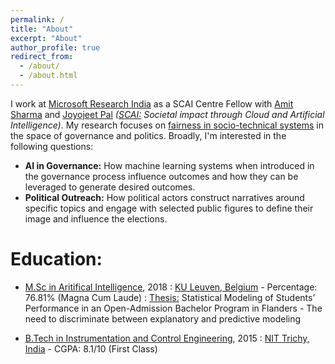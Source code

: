 ```yaml
---
permalink: /
title: "About"
excerpt: "About"
author_profile: true
redirect_from: 
  - /about/
  - /about.html
---
```


I work at [Microsoft Research India](https://www.microsoft.com/en-us/research/lab/microsoft-research-india/) as a SCAI Centre Fellow with [Amit Sharma](http://www.amitsharma.in/) and [Joyojeet Pal](http://joyojeet.people.si.umich.edu/) *([SCAI:](https://www.microsoft.com/en-us/research/group/scai/) Societal impact through Cloud and Artificial Intelligence)*. My research focuses on [fairness in socio-technical systems](http://sorelle.friedler.net/papers/sts_fat2019.pdf) in the space of governance and politics. Broadly, I'm interested in the following questions:
* **AI in Governance:** How machine learning systems when introduced in the governance process influence outcomes and how they can be leveraged to generate desired outcomes.
* **Political Outreach:** How political actors construct narratives around specific topics and engage with selected public figures to define their image and influence the elections.

# Education:
* [M.Sc in Aritifical Intelligence](https://wms.cs.kuleuven.be/cs/studeren/master-artificial-intelligence), 2018
:   [KU Leuven, Belgium](https://www.kuleuven.be/english/) - Percentage: 76.81%  (Magna Cum Laude)
:   [Thesis:](https://raam93.github.io/files/masterthesis_ramaravind.pdf) Statistical Modeling of Students’ Performance in an Open-Admission Bachelor Program in Flanders - The need to discriminate between explanatory and predictive modeling

* [B.Tech in Instrumentation and Control Engineering](https://www.nitt.edu/home/academics/departments/ice/), 2015
:   [NIT Trichy, India](https://www.nitt.edu/) - CGPA: 8.1/10 (First Class)
